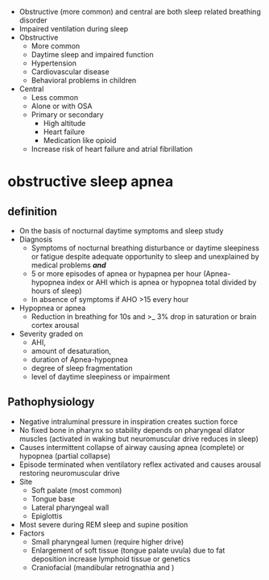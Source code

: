 * Obstructive (more common) and central are both sleep related breathing disorder
* Impaired ventilation during sleep 
* Obstructive 
    * More common
    * Daytime sleep and impaired function
    * Hypertension
    * Cardiovascular disease
    * Behavioral problems in children
* Central
    * Less common
    * Alone or with OSA
    * Primary or secondary
        * High altitude
        * Heart failure
        * Medication like opioid
    * Increase risk of heart failure and atrial fibrillation
# obstructive sleep apnea
## definition
* On the basis of nocturnal daytime symptoms and sleep study
* Diagnosis
    * Symptoms of nocturnal breathing disturbance or daytime sleepiness or fatigue despite adequate opportunity to sleep and unexplained by medical problems ***and*** 
    * 5 or more episodes of apnea or hypapnea per hour (Apnea-hypopnea index or AHI which is apnea or hypopnea total divided by hours of sleep)
    * In absence of symptoms if AHO >15 every hour
* Hypopnea or apnea 
    * Reduction in breathing for 10s and >_ 3% drop in saturation or brain cortex arousal
* Severity graded on 
    * AHI,
    * amount of desaturation, 
    * duration of Apnea-hypopnea 
    * degree of sleep fragmentation 
    * level of daytime sleepiness or impairment
## Pathophysiology
* Negative intraluminal pressure in inspiration creates suction force
* No fixed bone in pharynx so stability depends on pharyngeal dilator muscles (activated in waking but neuromuscular drive reduces in sleep)
* Causes intermittent collapse of airway causing apnea (complete) or hypopnea (partial collapse)
* Episode terminated when ventilatory reflex activated and causes arousal restoring neuromuscular drive
* Site 
    * Soft palate (most common)
    * Tongue base 
    * Lateral pharyngeal wall 
    * Epiglottis
* Most severe during REM sleep and supine position
* Factors 
    * Small pharyngeal lumen (require higher drive)
    * Enlargement of soft tissue (tongue palate uvula) due to fat deposition increase lymphoid tissue or genetics 
    * Craniofacial (mandibular retrognathia and )